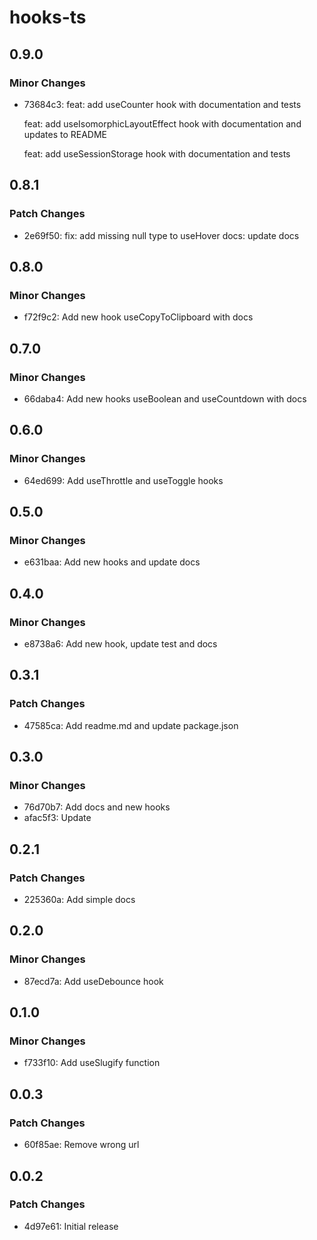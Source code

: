 # hooks-ts

## 0.9.0

### Minor Changes

- 73684c3: feat: add useCounter hook with documentation and tests

  feat: add useIsomorphicLayoutEffect hook with documentation and updates to README

  feat: add useSessionStorage hook with documentation and tests

## 0.8.1

### Patch Changes

- 2e69f50: fix: add missing null type to useHover
  docs: update docs

## 0.8.0

### Minor Changes

- f72f9c2: Add new hook useCopyToClipboard with docs

## 0.7.0

### Minor Changes

- 66daba4: Add new hooks useBoolean and useCountdown with docs

## 0.6.0

### Minor Changes

- 64ed699: Add useThrottle and useToggle hooks

## 0.5.0

### Minor Changes

- e631baa: Add new hooks and update docs

## 0.4.0

### Minor Changes

- e8738a6: Add new hook, update test and docs

## 0.3.1

### Patch Changes

- 47585ca: Add readme.md and update package.json

## 0.3.0

### Minor Changes

- 76d70b7: Add docs and new hooks
- afac5f3: Update

## 0.2.1

### Patch Changes

- 225360a: Add simple docs

## 0.2.0

### Minor Changes

- 87ecd7a: Add useDebounce hook

## 0.1.0

### Minor Changes

- f733f10: Add useSlugify function

## 0.0.3

### Patch Changes

- 60f85ae: Remove wrong url

## 0.0.2

### Patch Changes

- 4d97e61: Initial release
